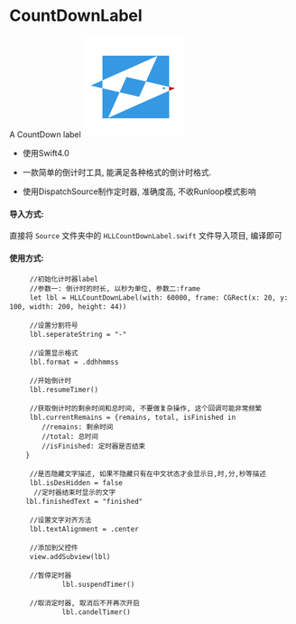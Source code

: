 # CountDownLabel
A CountDown label
![](https://github.com/heron-newland/CountDownLabel/blob/master/img/Icon.png)

*	使用Swift4.0


*	一款简单的倒计时工具, 能满足各种格式的倒计时格式.
*	使用DispatchSource制作定时器, 准确度高, 不收Runloop模式影响

#### 导入方式:

直接将 `Source` 文件夹中的 `HLLCountDownLabel.swift` 文件导入项目, 编译即可

#### 使用方式:


		 //初始化计时器label
		 //参数一: 倒计时的时长, 以秒为单位, 参数二:frame
		 let lbl = HLLCountDownLabel(with: 60000, frame: CGRect(x: 20, y: 100, width: 200, height: 44))
		 
		 //设置分割符号
		 lbl.seperateString = "-"
		 
		 //设置显示格式
		 lbl.format = .ddhhmmss
		 
		 //开始倒计时
		 lbl.resumeTimer()
		 
		 //获取倒计时的剩余时间和总时间, 不要做复杂操作, 这个回调可能非常频繁
		 lbl.currentRemains = {remains, total, isFinished in
            //remains: 剩余时间
            //total: 总时间
            //isFinished: 定时器是否结束
        }
		 
		 //是否隐藏文字描述, 如果不隐藏只有在中文状态才会显示日,时,分,秒等描述
		 lbl.isDesHidden = false
		  //定时器结束时显示的文字
        lbl.finishedText = "finished"
        
		 //设置文字对齐方法
		 lbl.textAlignment = .center
		 
		 //添加到父控件
		 view.addSubview(lbl)
		 
		 //暂停定时器
		         lbl.suspendTimer()
		 
		 //取消定时器, 取消后不开再次开启
		         lbl.candelTimer()